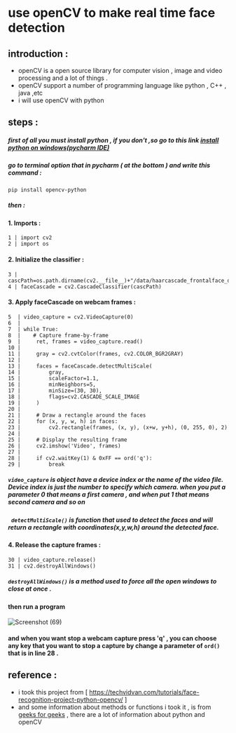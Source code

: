 # use openCV to make real time face detection




## introduction :

  - openCV is a open source library for computer vision , image and video processing   and a lot of things .
  - openCV support a number of programming language like python , C++ , java ,etc
  - i will use openCV with python 


## steps : 

##### first of all you must install python , if you don't ,so go to this link [install python on windows(pycharm IDE)](https://www.guru99.com/how-to-install-python.html)

##### go to terminal option  that in pycharm ( at the bottom ) and write this command : 
 
 ```
 pip install opencv-python
 ```
##### then :

#### 1. Imports :

```
1 | import cv2 
2 | import os
```


#### 2. Initialize the classifier :

```
3 | cascPath=os.path.dirname(cv2.__file__)+"/data/haarcascade_frontalface_default.xml"
4 | faceCascade = cv2.CascadeClassifier(cascPath)
```



#### 3. Apply faceCascade on webcam frames :

```
5  | video_capture = cv2.VideoCapture(0)
6  | 
7  | while True:
8  |    # Capture frame-by-frame
9  |     ret, frames = video_capture.read()
10 | 
11 |     gray = cv2.cvtColor(frames, cv2.COLOR_BGR2GRAY)
12 |
13 |     faces = faceCascade.detectMultiScale(
14 |         gray,
15 |         scaleFactor=1.1,
16 |         minNeighbors=5,
17 |         minSize=(30, 30),
18 |         flags=cv2.CASCADE_SCALE_IMAGE
19 |     )
20 |
21 |     # Draw a rectangle around the faces
22 |     for (x, y, w, h) in faces:
23 |         cv2.rectangle(frames, (x, y), (x+w, y+h), (0, 255, 0), 2)
24 |
25 |     # Display the resulting frame
26 |     cv2.imshow('Video', frames)
27 |
28 |     if cv2.waitKey(1) & 0xFF == ord('q'):
29 |         break
```

##### ```video_capture``` is object have a device index or the name of the video file. Device index is just the number to specify which camera. when you put a parameter 0 that means a first camera  , and when put 1 that means second camera and so on 

#####  ``` detectMultiScale()``` is function that used to detect the faces and  will return a rectangle with coordinates(x,y,w,h) around the detected face.

#### 4. Release the capture frames :

```
30 | video_capture.release()
31 | cv2.destroyAllWindows()
```

##### ```destroyAllWindows()``` is a method used to force all the open windows to close at once .


#### then run a program 

![Screenshot (69)](https://user-images.githubusercontent.com/56357074/125143557-bfa07100-e123-11eb-8095-de4ec72ec767.png)


#### and when you want stop a webcam capture press 'q' , you can choose any key that you want to stop a capture by change a parameter of ```ord()``` that is in line 28 .




## reference : 

   -  i took this project from [ https://techvidvan.com/tutorials/face-recognition-project-python-opencv/ ]
   -  and some information about methods or functions i took it , is from [geeks for geeks](https://www.geeksforgeeks.org/) , there are a lot of information about python and openCV
